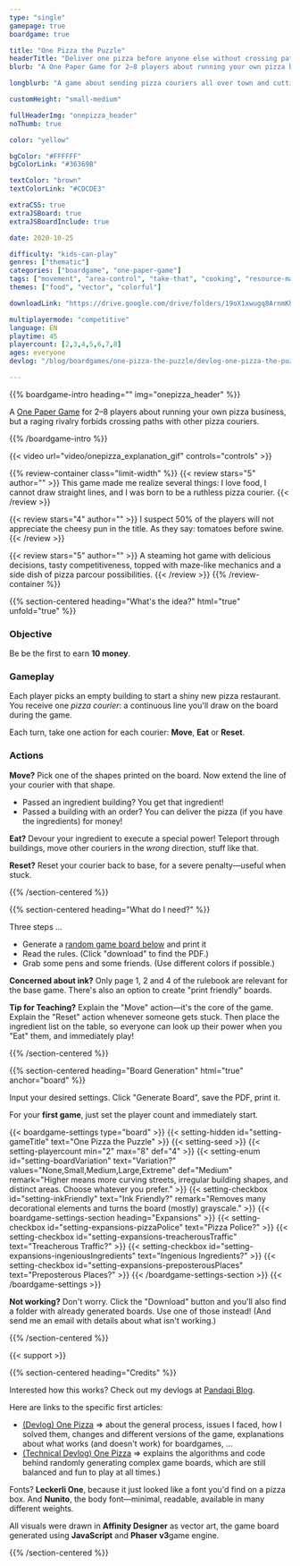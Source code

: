 ```yaml
---
type: "single"
gamepage: true
boardgame: true

title: "One Pizza the Puzzle"
headerTitle: "Deliver one pizza before anyone else without crossing paths"
blurb: "A One Paper Game for 2–8 players about running your own pizza business. A raging rivalry, however, makes it impossible to cross paths with other pizza couriers without causing huge problems ..."

longblurb: "A game about sending pizza couriers all over town and cutting off other players. Because, obviously, you are not allowed to cross other lines drawn on the board."

customHeight: "small-medium"

fullHeaderImg: "onepizza_header"
noThumb: true

color: "yellow"

bgColor: "#FFFFFF"
bgColorLink: "#36369B"

textColor: "brown"
textColorLink: "#CDCDE3"

extraCSS: true
extraJSBoard: true
extraJSBoardInclude: true

date: 2020-10-25

difficulty: "kids-can-play"
genres: ["thematic"]
categories: ["boardgame", "one-paper-game"]
tags: ["movement", "area-control", "take-that", "cooking", "resource-management", "turn-based"]
themes: ["food", "vector", "colorful"]

downloadLink: "https://drive.google.com/drive/folders/19oX1xwugq8ArnmKhe8kDO5fuZNPDTfKd"

multiplayermode: "competitive"
language: EN
playtime: 45
playercount: [2,3,4,5,6,7,8]
ages: everyone
devlog: "/blog/boardgames/one-pizza-the-puzzle/devlog-one-pizza-the-puzzle/"

---
```


{{% boardgame-intro heading="" img="onepizza_header" %}}

A [One Paper Game](/boardgames#one-paper-games) for 2&ndash;8 players about running your own pizza business, but a raging rivalry forbids crossing paths with other pizza couriers.

{{% /boardgame-intro %}}

<div class="limit-width">
{{< video url="video/onepizza_explanation_gif" controls="controls" >}}
</div>

{{% review-container class="limit-width" %}}
  {{< review stars="5" author="" >}}
  This game made me realize several things: I love food, I cannot draw straight lines, and I was born to be a ruthless pizza courier.
  {{< /review >}}

  {{< review stars="4" author="" >}}
  I suspect 50% of the players will not appreciate the cheesy pun in the title. As they say: tomatoes before swine.
  {{< /review >}}

  {{< review stars="5" author="" >}}
  A steaming hot game with delicious decisions, tasty competitiveness, topped with maze-like mechanics and a side dish of pizza parcour possibilities.
  {{< /review >}}
{{% /review-container %}}

{{% section-centered heading="What's the idea?" html="true" unfold="true" %}}

<h3>Objective</h3>
<p>Be be the first to earn <strong>10 money</strong>.</p>

<h3>Gameplay</h3>
<p>Each player picks an empty building to start a shiny new pizza restaurant. You receive one <em>pizza courier</em>: a continuous line you'll draw on the board during the game.</p>
<p>Each turn, take one action for each courier: <strong>Move</strong>, <strong>Eat</strong> or <strong>Reset</strong>.</p>

<h3>Actions</h3>
<p><strong>Move?</strong> Pick one of the shapes printed on the board. Now extend the line of your courier with that shape.</p>
<ul>
  <li>Passed an ingredient building? You get that ingredient!</li>
  <li>Passed a building with an order? You can deliver the pizza (if you have the ingredients) for money!</li>
</ul>

<p><strong>Eat?</strong> Devour your ingredient to execute a special power! Teleport through buildings, move other couriers in the <em>wrong</em> direction, stuff like that.</p>

<p><strong>Reset?</strong> Reset your courier back to base, for a severe penalty&mdash;useful when stuck.</p>

{{% /section-centered %}}

{{% section-centered heading="What do I need?" %}}

Three steps ...
- Generate a [random game board below](#board) and print it
- Read the rules. (Click "download" to find the PDF.)
- Grab some pens and some friends. (Use different colors if possible.)

**Concerned about ink?** Only page 1, 2 and 4 of the rulebook are relevant for the base game. There's also an option to create "print friendly" boards.

**Tip for Teaching?** Explain the "Move" action&mdash;it's the core of the game. Explain the "Reset" action whenever someone gets stuck. Then place the ingredient list on the table, so everyone can look up their power when you "Eat" them, and immediately play! 

{{% /section-centered %}}

{{% section-centered heading="Board Generation" html="true" anchor="board" %}}
  
<p>Input your desired settings. Click "Generate Board", save the PDF, print it.</p>
<p>For your <strong>first game</strong>, just set the player count and immediately start.</p>

{{< boardgame-settings type="board" >}}
  {{< setting-hidden id="setting-gameTitle" text="One Pizza the Puzzle" >}}
  {{< setting-seed >}}
  {{< setting-playercount min="2" max="8" def="4" >}}
  {{< setting-enum id="setting-boardVariation" text="Variation?" values="None,Small,Medium,Large,Extreme" def="Medium" remark="Higher means more curving streets, irregular building shapes, and distinct areas. Choose whatever you prefer." >}}
  {{< setting-checkbox id="setting-inkFriendly" text="Ink Friendly?" remark="Removes many decorational elements and turns the board (mostly) grayscale." >}}
  {{< boardgame-settings-section heading="Expansions" >}}
{{< setting-checkbox id="setting-expansions-pizzaPolice" text="Pizza Police?" >}}
{{< setting-checkbox id="setting-expansions-treacherousTraffic" text="Treacherous Traffic?" >}}
{{< setting-checkbox id="setting-expansions-ingeniousIngredients" text="Ingenious Ingredients?" >}}
{{< setting-checkbox id="setting-expansions-preposterousPlaces" text="Preposterous Places?" >}}
  {{< /boardgame-settings-section >}}
{{< /boardgame-settings >}}

<p><strong>Not working?</strong> Don't worry. Click the "Download" button and you'll also find a folder with already generated boards. Use one of those instead! (And send me an email with details about what isn't working.)</p>

{{% /section-centered %}}

{{< support >}}

{{% section-centered heading="Credits" %}}

Interested how this works? Check out my devlogs at [Pandaqi Blog](/blog/boardgames/one-pizza-the-puzzle). 

Here are links to the specific first articles:
- [(Devlog) One Pizza](/blog/boardgames/one-pizza-the-puzzle/devlog-one-pizza-the-puzzle) => about the general process, issues I faced, how I solved them, changes and different versions of the game, explanations about what works (and doesn't work) for boardgames, ...
- [(Technical Devlog) One Pizza](/blog/boardgames/one-pizza-the-puzzle/tech-devlog-one-pizza-the-puzzle) => explains the algorithms and code behind randomly generating complex game boards, which are still balanced and fun to play at all times.)

Fonts? **Leckerli One**, because it just looked like a font you'd find on a pizza box. And **Nunito**, the body font&mdash;minimal, readable, available in many different weights.

All visuals were drawn in **Affinity Designer** as vector art, the game board generated using **JavaScript** and **Phaser v3**game engine.

{{% /section-centered %}}